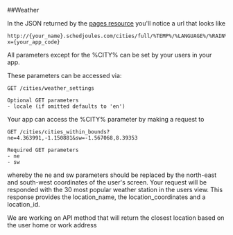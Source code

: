 ##Weather

In the JSON returned by the [pages resource](https://github.com/schedjoules/calendar-store-api/) you'll notice a url that looks like
```
http://{your_name}.schedjoules.com/cities/full/%TEMP%/%LANGUAGE%/%RAIN%/%WIND%/%TIME%/%CITY%.ics?x={your_app_code}
```

All parameters except for the %CITY% can be set by your users in your app.

These parameters can be accessed via:

```
GET /cities/weather_settings

Optional GET parameters
- locale (if omitted defaults to 'en')
```

Your app can access the %CITY% parameter by making a request to

```
GET /cities/cities_within_bounds?ne=4.363991,-1.150881&sw=-1.567068,8.39353

Required GET parameters
- ne
- sw
```
whereby the ne and sw parameters should be replaced by the north-east and south-west coordinates of the user's screen. Your request will be responded with the 30 most popular weather station in the users view. This response provides the location_name, the location_coordinates and a location_id.

We are working on API method that will return the closest location based on the user home or work address